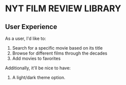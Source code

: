 # NYT FILM REVIEW LIBRARY

## User Experience

As a user, I'd like to:

1. Search for a specific movie based on its title
2. Browse for different films through the decades
3. Add movies to favorites

Additionally, it'll be nice to have:

1. A light/dark theme option.